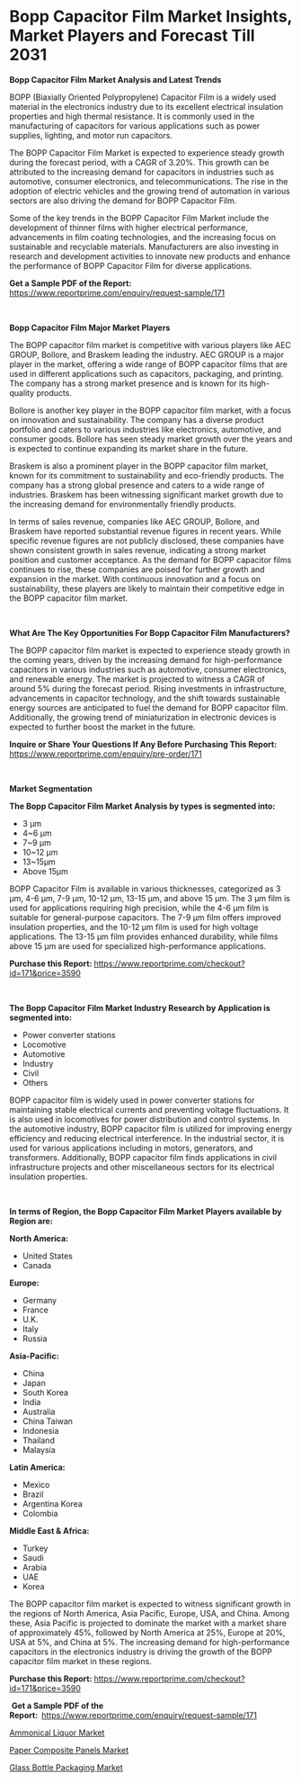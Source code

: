 <p><h1>Bopp Capacitor Film Market Insights, Market Players and Forecast Till 2031</h1></p><p><strong>Bopp Capacitor Film Market Analysis and Latest Trends</strong></p>
<p><p>BOPP (Biaxially Oriented Polypropylene) Capacitor Film is a widely used material in the electronics industry due to its excellent electrical insulation properties and high thermal resistance. It is commonly used in the manufacturing of capacitors for various applications such as power supplies, lighting, and motor run capacitors.</p><p>The BOPP Capacitor Film Market is expected to experience steady growth during the forecast period, with a CAGR of 3.20%. This growth can be attributed to the increasing demand for capacitors in industries such as automotive, consumer electronics, and telecommunications. The rise in the adoption of electric vehicles and the growing trend of automation in various sectors are also driving the demand for BOPP Capacitor Film.</p><p>Some of the key trends in the BOPP Capacitor Film Market include the development of thinner films with higher electrical performance, advancements in film coating technologies, and the increasing focus on sustainable and recyclable materials. Manufacturers are also investing in research and development activities to innovate new products and enhance the performance of BOPP Capacitor Film for diverse applications.</p></p>
<p><strong>Get a Sample PDF of the Report:&nbsp;</strong> <a href="https://www.reportprime.com/enquiry/request-sample/171">https://www.reportprime.com/enquiry/request-sample/171</a></p>
<p>&nbsp;</p>
<p><strong>Bopp Capacitor Film Major Market Players</strong></p>
<p><p>The BOPP capacitor film market is competitive with various players like AEC GROUP, Bollore, and Braskem leading the industry. AEC GROUP is a major player in the market, offering a wide range of BOPP capacitor films that are used in different applications such as capacitors, packaging, and printing. The company has a strong market presence and is known for its high-quality products.</p><p>Bollore is another key player in the BOPP capacitor film market, with a focus on innovation and sustainability. The company has a diverse product portfolio and caters to various industries like electronics, automotive, and consumer goods. Bollore has seen steady market growth over the years and is expected to continue expanding its market share in the future.</p><p>Braskem is also a prominent player in the BOPP capacitor film market, known for its commitment to sustainability and eco-friendly products. The company has a strong global presence and caters to a wide range of industries. Braskem has been witnessing significant market growth due to the increasing demand for environmentally friendly products.</p><p>In terms of sales revenue, companies like AEC GROUP, Bollore, and Braskem have reported substantial revenue figures in recent years. While specific revenue figures are not publicly disclosed, these companies have shown consistent growth in sales revenue, indicating a strong market position and customer acceptance. As the demand for BOPP capacitor films continues to rise, these companies are poised for further growth and expansion in the market. With continuous innovation and a focus on sustainability, these players are likely to maintain their competitive edge in the BOPP capacitor film market.</p></p>
<p>&nbsp;</p>
<p><strong>What Are The Key Opportunities For Bopp Capacitor Film Manufacturers?</strong></p>
<p><p>The BOPP capacitor film market is expected to experience steady growth in the coming years, driven by the increasing demand for high-performance capacitors in various industries such as automotive, consumer electronics, and renewable energy. The market is projected to witness a CAGR of around 5% during the forecast period. Rising investments in infrastructure, advancements in capacitor technology, and the shift towards sustainable energy sources are anticipated to fuel the demand for BOPP capacitor film. Additionally, the growing trend of miniaturization in electronic devices is expected to further boost the market in the future.</p></p>
<p><strong>Inquire or Share Your Questions If Any Before Purchasing This Report:</strong> <a href="https://www.reportprime.com/enquiry/pre-order/171">https://www.reportprime.com/enquiry/pre-order/171</a></p>
<p>&nbsp;</p>
<p><strong>Market Segmentation</strong></p>
<p><strong>The Bopp Capacitor Film Market Analysis by types is segmented into:</strong></p>
<p><ul><li>3 µm</li><li>4~6 µm</li><li>7~9 µm</li><li>10~12 µm</li><li>13~15µm</li><li>Above 15µm</li></ul></p>
<p><p>BOPP Capacitor Film is available in various thicknesses, categorized as 3 µm, 4-6 µm, 7-9 µm, 10-12 µm, 13-15 µm, and above 15 µm. The 3 µm film is used for applications requiring high precision, while the 4-6 µm film is suitable for general-purpose capacitors. The 7-9 µm film offers improved insulation properties, and the 10-12 µm film is used for high voltage applications. The 13-15 µm film provides enhanced durability, while films above 15 µm are used for specialized high-performance applications.</p></p>
<p><strong>Purchase this Report:&nbsp;</strong><a href="https://www.reportprime.com/checkout?id=171&price=3590">https://www.reportprime.com/checkout?id=171&price=3590</a></p>
<p>&nbsp;</p>
<p><strong>The Bopp Capacitor Film Market Industry Research by Application is segmented into:</strong></p>
<p><ul><li>Power converter stations</li><li>Locomotive</li><li>Automotive</li><li>Industry</li><li>Civil</li><li>Others</li></ul></p>
<p><p>BOPP capacitor film is widely used in power converter stations for maintaining stable electrical currents and preventing voltage fluctuations. It is also used in locomotives for power distribution and control systems. In the automotive industry, BOPP capacitor film is utilized for improving energy efficiency and reducing electrical interference. In the industrial sector, it is used for various applications including in motors, generators, and transformers. Additionally, BOPP capacitor film finds applications in civil infrastructure projects and other miscellaneous sectors for its electrical insulation properties.</p></p>
<p>&nbsp;</p>
<p><strong>In terms of Region, the Bopp Capacitor Film Market Players available by Region are:</strong></p>
<p>
    <p> <strong> North America: </strong>
        <ul>
            <li>United States</li>
            <li>Canada</li>
        </ul>
        </p> 
    <p> <strong> Europe: </strong>
        <ul>
            <li>Germany</li>
            <li>France</li>
            <li>U.K.</li>
            <li>Italy</li>
            <li>Russia</li>
        </ul>
        </p> 
    <p> <strong> Asia-Pacific: </strong>
        <ul>
            <li>China</li>
            <li>Japan</li>
            <li>South Korea</li>
            <li>India</li>
            <li>Australia</li>
            <li>China Taiwan</li>
            <li>Indonesia</li>
            <li>Thailand</li>
            <li>Malaysia</li>
        </ul>
        </p> 
    <p> <strong> Latin America: </strong>
        <ul>
            <li>Mexico</li>
            <li>Brazil</li>
            <li>Argentina Korea</li>
            <li>Colombia</li>
        </ul>
        </p> 
    <p> <strong> Middle East & Africa: </strong>
        <ul>
            <li>Turkey</li>
            <li>Saudi</li>
            <li>Arabia</li>
            <li>UAE</li>
            <li>Korea</li>
        </ul>
    </p>
    </p>
<p><p>The BOPP capacitor film market is expected to witness significant growth in the regions of North America, Asia Pacific, Europe, USA, and China. Among these, Asia Pacific is projected to dominate the market with a market share of approximately 45%, followed by North America at 25%, Europe at 20%, USA at 5%, and China at 5%. The increasing demand for high-performance capacitors in the electronics industry is driving the growth of the BOPP capacitor film market in these regions.</p></p>
<p><strong>Purchase this Report: </strong><a href="https://www.reportprime.com/checkout?id=171&price=3590">https://www.reportprime.com/checkout?id=171&price=3590</a></p>
<p>&nbsp;<strong>Get a Sample PDF of the Report:&nbsp;&nbsp;</strong><a href="https://www.reportprime.com/enquiry/request-sample/171">https://www.reportprime.com/enquiry/request-sample/171</a></p>
<p><strong></strong></p>
<p><p><a href="https://github.com/wwwkeltoum/Market-Research-Report-List-2/blob/main/ammonical-liquor-market.md">Ammonical Liquor Market</a></p><p><a href="https://github.com/nicholepatriciadoylenwnrjr0/Market-Research-Report-List-1/blob/main/paper-composite-panels-market.md">Paper Composite Panels Market</a></p><p><a href="https://github.com/gamblestampleyjenny50m5sl6/Market-Research-Report-List-1/blob/main/glass-bottle-packaging-market.md">Glass Bottle Packaging Market</a></p></p>